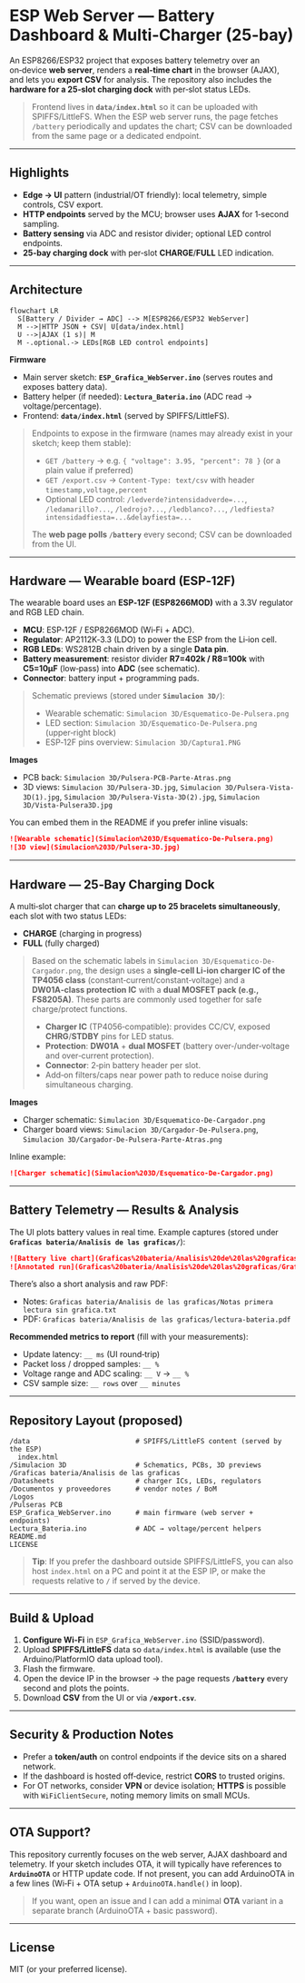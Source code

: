 # ESP Web Server — Battery Dashboard & Multi‑Charger (25‑bay)

An ESP8266/ESP32 project that exposes battery telemetry over an on‑device **web server**, renders a **real‑time chart** in the browser (AJAX), and lets you **export CSV** for analysis. The repository also includes the **hardware for a 25‑slot charging dock** with per‑slot status LEDs.

> Frontend lives in **`data/index.html`** so it can be uploaded with SPIFFS/LittleFS. When the ESP web server runs, the page fetches `/battery` periodically and updates the chart; CSV can be downloaded from the same page or a dedicated endpoint.

---

## Highlights
- **Edge → UI** pattern (industrial/OT friendly): local telemetry, simple controls, CSV export.
- **HTTP endpoints** served by the MCU; browser uses **AJAX** for 1‑second sampling.
- **Battery sensing** via ADC and resistor divider; optional LED control endpoints.
- **25‑bay charging dock** with per‑slot **CHARGE**/**FULL** LED indication.

---

## Architecture

```mermaid
flowchart LR
  S[Battery / Divider → ADC] --> M[ESP8266/ESP32 WebServer]
  M -->|HTTP JSON + CSV| U[data/index.html]
  U -->|AJAX (1 s)| M
  M -.optional.-> LEDs[RGB LED control endpoints]
```

**Firmware**
- Main server sketch: **`ESP_Grafica_WebServer.ino`** (serves routes and exposes battery data).
- Battery helper (if needed): **`Lectura_Bateria.ino`** (ADC read → voltage/percentage).  
- Frontend: **`data/index.html`** (served by SPIFFS/LittleFS).

> Endpoints to expose in the firmware (names may already exist in your sketch; keep them stable):
>
> - `GET /battery` → e.g. `{ "voltage": 3.95, "percent": 78 }` (or a plain value if preferred)
> - `GET /export.csv` → `Content-Type: text/csv` with header `timestamp,voltage,percent`
> - Optional LED control: `/ledverde?intensidadverde=...`, `/ledamarillo?...`, `/ledrojo?...`, `/ledblanco?...`, `/ledfiesta?intensidadfiesta=...&delayfiesta=...`
>
> The **web page polls `/battery`** every second; CSV can be downloaded from the UI.

---

## Hardware — Wearable board (ESP‑12F)

The wearable board uses an **ESP‑12F (ESP8266MOD)** with a 3.3V regulator and RGB LED chain.

- **MCU**: ESP‑12F / ESP8266MOD (Wi‑Fi + ADC).  
- **Regulator**: AP2112K‑3.3 (LDO) to power the ESP from the Li‑ion cell.  
- **RGB LEDs**: WS2812B chain driven by a single **Data pin**.  
- **Battery measurement**: resistor divider **R7=402k / R8=100k** with **C5=10µF** (low‑pass) into **ADC** (see schematic).  
- **Connector**: battery input + programming pads.

> Schematic previews (stored under **`Simulacion 3D/`**):
>
> - Wearable schematic: `Simulacion 3D/Esquematico-De-Pulsera.png`  
> - LED section: `Simulacion 3D/Esquematico-De-Pulsera.png` (upper‑right block)  
> - ESP‑12F pins overview: `Simulacion 3D/Captura1.PNG`

**Images**
- PCB back: `Simulacion 3D/Pulsera-PCB-Parte-Atras.png`  
- 3D views: `Simulacion 3D/Pulsera-3D.jpg`, `Simulacion 3D/Pulsera-Vista-3D(1).jpg`, `Simulacion 3D/Pulsera-Vista-3D(2).jpg`, `Simulacion 3D/Vista-Pulsera3D.jpg`

You can embed them in the README if you prefer inline visuals:
```md
![Wearable schematic](Simulacion%203D/Esquematico-De-Pulsera.png)
![3D view](Simulacion%203D/Pulsera-3D.jpg)
```

---

## Hardware — 25‑Bay Charging Dock

A multi‑slot charger that can **charge up to 25 bracelets simultaneously**, each slot with two status LEDs:
- **CHARGE** (charging in progress)
- **FULL** (fully charged)

> Based on the schematic labels in `Simulacion 3D/Esquematico-De-Cargador.png`, the design uses a **single‑cell Li‑ion charger IC of the TP4056 class** (constant‑current/constant‑voltage) and a **DW01A‑class protection IC** with a **dual MOSFET pack (e.g., FS8205A)**. These parts are commonly used together for safe charge/protect functions.
>
> - **Charger IC** (TP4056‑compatible): provides CC/CV, exposed **CHRG**/**STDBY** pins for LED status.  
> - **Protection**: **DW01A** + **dual MOSFET** (battery over‑/under‑voltage and over‑current protection).  
> - **Connector**: 2‑pin battery header per slot.  
> - Add‑on filters/caps near power path to reduce noise during simultaneous charging.

**Images**
- Charger schematic: `Simulacion 3D/Esquematico-De-Cargador.png`  
- Charger board views: `Simulacion 3D/Cargador-De-Pulsera.png`, `Simulacion 3D/Cargador-De-Pulsera-Parte-Atras.png`

Inline example:
```md
![Charger schematic](Simulacion%203D/Esquematico-De-Cargador.png)
```

---

## Battery Telemetry — Results & Analysis

The UI plots battery values in real time. Example captures (stored under **`Graficas bateria/Analisis de las graficas/`**):

```md
![Battery live chart](Graficas%20bateria/Analisis%20de%20las%20graficas/bateria.PNG)
![Annotated run](Graficas%20bateria/Analisis%20de%20las%20graficas/Grafica%20de%20comparacion.jpg)
```

There’s also a short analysis and raw PDF:
- Notes: `Graficas bateria/Analisis de las graficas/Notas primera lectura sin grafica.txt`  
- PDF: `Graficas bateria/Analisis de las graficas/lectura-bateria.pdf`

**Recommended metrics to report** (fill with your measurements):
- Update latency: `__ ms` (UI round‑trip)  
- Packet loss / dropped samples: `__ %`  
- Voltage range and ADC scaling: `__ V` → `__ %`  
- CSV sample size: `__ rows` over `__ minutes`

---

## Repository Layout (proposed)

```
/data                          # SPIFFS/LittleFS content (served by the ESP)
  index.html
/Simulacion 3D                 # Schematics, PCBs, 3D previews
/Graficas bateria/Analisis de las graficas
/Datasheets                    # charger ICs, LEDs, regulators
/Documentos y proveedores      # vendor notes / BoM
/Logos
/Pulseras PCB
ESP_Grafica_WebServer.ino      # main firmware (web server + endpoints)
Lectura_Bateria.ino            # ADC → voltage/percent helpers
README.md
LICENSE
```

> **Tip**: If you prefer the dashboard outside SPIFFS/LittleFS, you can also host `index.html` on a PC and point it at the ESP IP, or make the requests relative to `/` if served by the device.

---

## Build & Upload

1. **Configure Wi‑Fi** in `ESP_Grafica_WebServer.ino` (SSID/password).  
2. Upload **SPIFFS/LittleFS** data so `data/index.html` is available (use the Arduino/PlatformIO data upload tool).  
3. Flash the firmware.  
4. Open the device IP in the browser → the page requests **`/battery`** every second and plots the points.  
5. Download **CSV** from the UI or via **`/export.csv`**.

---

## Security & Production Notes
- Prefer a **token/auth** on control endpoints if the device sits on a shared network.
- If the dashboard is hosted off‑device, restrict **CORS** to trusted origins.
- For OT networks, consider **VPN** or device isolation; **HTTPS** is possible with `WiFiClientSecure`, noting memory limits on small MCUs.

---

## OTA Support?

This repository currently focuses on the web server, AJAX dashboard and telemetry. If your sketch includes OTA, it will typically have references to **`ArduinoOTA`** or HTTP update code. If not present, you can add ArduinoOTA in a few lines (Wi‑Fi + OTA setup + `ArduinoOTA.handle()` in loop).

> If you want, open an issue and I can add a minimal **OTA** variant in a separate branch (ArduinoOTA + basic password).

---

## License
MIT (or your preferred license).